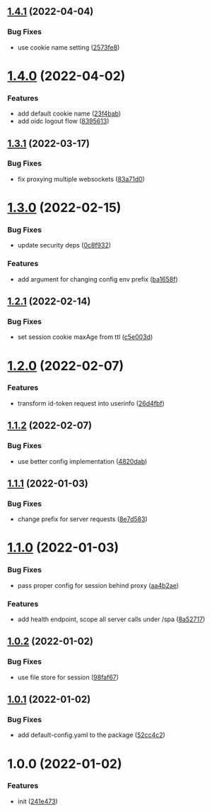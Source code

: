 ## [1.4.1](https://github.com/entwico/spa-resort/compare/v1.4.0...v1.4.1) (2022-04-04)


### Bug Fixes

* use cookie name setting ([2573fe8](https://github.com/entwico/spa-resort/commit/2573fe8252fed364785d442b8455389e4a920fe3))

# [1.4.0](https://github.com/entwico/spa-resort/compare/v1.3.1...v1.4.0) (2022-04-02)


### Features

* add default cookie name ([23f4bab](https://github.com/entwico/spa-resort/commit/23f4babcac84e6c65bde6f4686c22ac352baf6b3))
* add oidc logout flow ([8395613](https://github.com/entwico/spa-resort/commit/8395613cbcce514d21244d957f4d4448d9dfde3b))

## [1.3.1](https://github.com/entwico/spa-resort/compare/v1.3.0...v1.3.1) (2022-03-17)


### Bug Fixes

* fix proxying multiple websockets ([83a71d0](https://github.com/entwico/spa-resort/commit/83a71d04e1c2570864f33d242b5087247ce74116))

# [1.3.0](https://github.com/entwico/spa-resort/compare/v1.2.1...v1.3.0) (2022-02-15)


### Bug Fixes

* update security deps ([0c8f932](https://github.com/entwico/spa-resort/commit/0c8f932f8cfd21d010829100b09e526e6a73c124))


### Features

* add argument for changing config env prefix ([ba1658f](https://github.com/entwico/spa-resort/commit/ba1658f07967ce6efd9217796c8bea0806d9d8d8))

## [1.2.1](https://github.com/entwico/spa-resort/compare/v1.2.0...v1.2.1) (2022-02-14)


### Bug Fixes

* set session cookie maxAge from ttl ([c5e003d](https://github.com/entwico/spa-resort/commit/c5e003dbceb3481dcda83c062835429f4d292a71))

# [1.2.0](https://github.com/entwico/spa-resort/compare/v1.1.2...v1.2.0) (2022-02-07)


### Features

* transform id-token request into userinfo ([26d4fbf](https://github.com/entwico/spa-resort/commit/26d4fbfdd8d64741eafd883c53b137bcbfeaa9bb))

## [1.1.2](https://github.com/entwico/spa-resort/compare/v1.1.1...v1.1.2) (2022-02-07)


### Bug Fixes

* use better config implementation ([4820dab](https://github.com/entwico/spa-resort/commit/4820dab3111b350f754998ec5c1e36428fcfb76c))

## [1.1.1](https://github.com/entwico/spa-resort/compare/v1.1.0...v1.1.1) (2022-01-03)


### Bug Fixes

* change prefix for server requests ([8e7d583](https://github.com/entwico/spa-resort/commit/8e7d5836bfb6e2ca64b85b2d4fcbbac87c6acc7a))

# [1.1.0](https://github.com/entwico/spa-resort/compare/v1.0.2...v1.1.0) (2022-01-03)


### Bug Fixes

* pass proper config for session behind proxy ([aa4b2ae](https://github.com/entwico/spa-resort/commit/aa4b2aeda509705d7c5209bc5dba0bf0b1b5d5a0))


### Features

* add health endpoint, scope all server calls under /spa ([8a52717](https://github.com/entwico/spa-resort/commit/8a5271702b596e629538f1cbd0c903e407f7e9ac))

## [1.0.2](https://github.com/entwico/spa-resort/compare/v1.0.1...v1.0.2) (2022-01-02)


### Bug Fixes

* use file store for session ([98faf67](https://github.com/entwico/spa-resort/commit/98faf67d234583112e33e41c61fd9ebb4d66328f))

## [1.0.1](https://github.com/entwico/spa-resort/compare/v1.0.0...v1.0.1) (2022-01-02)


### Bug Fixes

* add default-config.yaml to the package ([52cc4c2](https://github.com/entwico/spa-resort/commit/52cc4c219438f984477e81107293a0991286e387))

# 1.0.0 (2022-01-02)


### Features

* init ([241e473](https://github.com/entwico/spa-resort/commit/241e4736e29ed69c95a6a3c5ecd0c4b1f8828539))
